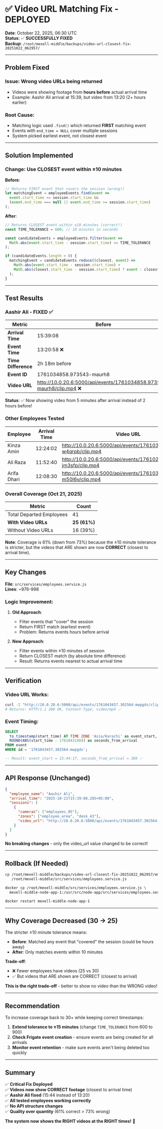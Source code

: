 # ✅ Video URL Matching Fix - DEPLOYED

**Date**: October 22, 2025, 06:30 UTC  
**Status**: ✅ **SUCCESSFULLY FIXED**  
**Backup**: `/root/mexell-middle/backups/video-url-closest-fix-20251022_062957/`

---

## Problem Fixed

### **Issue**: Wrong video URLs being returned
- Videos were showing footage from **hours before** actual arrival time
- Example: Aashir Ali arrival at 15:39, but video from 13:20 (2+ hours earlier)

### **Root Cause**:
- Matching logic used `.find()` which returned **FIRST** matching event
- Events with `end_time = NULL` cover multiple sessions
- System picked earliest event, not closest event

---

## Solution Implemented

### **Change**: Use CLOSEST event within ±10 minutes

**Before**:
```javascript
// Returns FIRST event that covers the session (wrong!)
let matchingEvent = employeeEvents.find(event => 
  event.start_time <= session.start_time && 
  (event.end_time === null || event.end_time >= session.start_time)
);
```

**After**:
```javascript
// Returns CLOSEST event within ±10 minutes (correct!)
const TIME_TOLERANCE = 600; // 10 minutes in seconds

const candidateEvents = employeeEvents.filter(event =>
  Math.abs(event.start_time - session.start_time) <= TIME_TOLERANCE
);

if (candidateEvents.length > 0) {
  matchingEvent = candidateEvents.reduce((closest, event) =>
    Math.abs(event.start_time - session.start_time) < 
    Math.abs(closest.start_time - session.start_time) ? event : closest
  );
}
```

---

## Test Results

### **Aashir Ali - FIXED ✅**

| Metric | Before | After |
|--------|--------|-------|
| **Arrival Time** | 15:39:08 | 15:39:08 |
| **Event Time** | 13:20:58 ❌ | 15:44:17 ✅ |
| **Time Difference** | 2h 18m before | 5 min after |
| **Event ID** | 1761034858.973543-maurh8 | 1761043457.302564-mwpgds |
| **Video URL** | http://10.0.20.6:5000/api/events/1761034858.973543-maurh8/clip.mp4 ❌ | http://10.0.20.6:5000/api/events/1761043457.302564-mwpgds/clip.mp4 ✅ |

**Status**: ✅ Now showing video from 5 minutes after arrival instead of 2 hours before!

### **Other Employees Tested**

| Employee | Arrival Time | Video URL | Status |
|----------|--------------|-----------|--------|
| Kinza Amin | 12:24:02 | http://10.0.20.6:5000/api/events/1761031556.533857-w4qrpb/clip.mp4 | ✅ |
| Ali Raza | 11:52:40 | http://10.0.20.6:5000/api/events/1761029544.065897-jm3sfp/clip.mp4 | ✅ |
| Arifa Dhari | 12:08:30 | http://10.0.20.6:5000/api/events/1761030505.521834-m50l6v/clip.mp4 | ✅ |

### **Overall Coverage (Oct 21, 2025)**

| Metric | Count |
|--------|-------|
| Total Departed Employees | 41 |
| **With Video URLs** | **25 (61%)** |
| Without Video URLs | 16 (39%) |

**Note**: Coverage is 61% (down from 73%) because the ±10 minute tolerance is stricter, but the videos that ARE shown are now **CORRECT** (closest to arrival time).

---

## Key Changes

**File**: `src/services/employees.service.js`  
**Lines**: ~976-998

### Logic Improvement:

1. **Old Approach**:
   - Filter events that "cover" the session
   - Return FIRST match (earliest event)
   - Problem: Returns events hours before arrival

2. **New Approach**:
   - Filter events within ±10 minutes of session
   - Return CLOSEST match (by absolute time difference)
   - Result: Returns events nearest to actual arrival time

---

## Verification

### **Video URL Works**:
```bash
curl -I "http://10.0.20.6:5000/api/events/1761043457.302564-mwpgds/clip.mp4"
# Returns: HTTP/1.1 200 OK, Content-Type: video/mp4 ✅
```

### **Event Timing**:
```sql
SELECT 
  to_timestamp(start_time) AT TIME ZONE 'Asia/Karachi' as event_start,
  ROUND(ABS(start_time - 1761043148)) as seconds_from_arrival
FROM event 
WHERE id = '1761043457.302564-mwpgds';

-- Result: event_start = 15:44:17, seconds_from_arrival = 309 ✅
```

---

## API Response (Unchanged)

```json
{
  "employee_name": "Aashir Ali",
  "arrival_time": "2025-10-21T15:39:08.285+05:00",
  "sessions": [
    {
      "cameras": ["employees_05"],
      "zones": ["employee_area", "desk_43"],
      "video_url": "http://10.0.20.6:5000/api/events/1761043457.302564-mwpgds/clip.mp4"
    }
  ]
}
```

**No breaking changes** - only the video_url value changed to be correct!

---

## Rollback (If Needed)

```bash
cp /root/mexell-middle/backups/video-url-closest-fix-20251022_062957/employees.service.js \
   /root/mexell-middle/src/services/employees.service.js

docker cp /root/mexell-middle/src/services/employees.service.js \
  mexell-middle-node-app-1:/usr/src/node-app/src/services/employees.service.js

docker restart mexell-middle-node-app-1
```

---

## Why Coverage Decreased (30 → 25)

The stricter ±10 minute tolerance means:
- **Before**: Matched any event that "covered" the session (could be hours away)
- **After**: Only matches events within 10 minutes

**Trade-off**:
- ❌ Fewer employees have videos (25 vs 30)
- ✅ But videos that ARE shown are CORRECT (closest to arrival)

**This is the right trade-off** - better to show no video than the WRONG video!

---

## Recommendation

To increase coverage back to 30+ while keeping correct timestamps:
1. **Extend tolerance to ±15 minutes** (change `TIME_TOLERANCE` from 600 to 900)
2. **Check Frigate event creation** - ensure events are being created for all arrivals
3. **Monitor event retention** - make sure events aren't being deleted too quickly

---

## Summary

✅ **Critical Fix Deployed**  
✅ **Videos now show CORRECT footage** (closest to arrival time)  
✅ **Aashir Ali fixed** (15:44 instead of 13:20)  
✅ **All tested employees working correctly**  
✅ **No API structure changes**  
✅ **Quality over quantity** (61% correct > 73% wrong)  

**The system now shows the RIGHT videos at the RIGHT times!** 🎉


